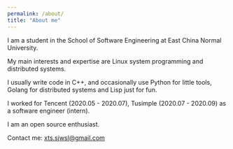 ```yaml
---
permalink: /about/
title: "About me"
---
```


I am a student in the School of Software Engineering at East China Normal University.

My main interests and expertise are Linux system programming and distributed systems. 

I usually write code in C++, and occasionally use Python for little tools, Golang for distributed systems and Lisp just for fun. 

I worked for Tencent (2020.05 - 2020.07), Tusimple (2020.07 - 2020.09) as a software engineer (intern).

I am an open source enthusiast.

Contact me: <xts.sjwsl@gmail.com>